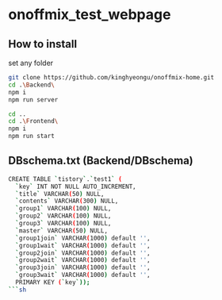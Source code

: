 # onoffmix_test_webpage

## How to install
set any folder
```sh
git clone https://github.com/kinghyeongu/onoffmix-home.git
cd .\Backend\
npm i
npm run server
```

```sh
cd ..
cd .\Frontend\
npm i
npm run start
```

## DBschema.txt (Backend/DBschema)
```sh
CREATE TABLE `tistory`.`test1` (
  `key` INT NOT NULL AUTO_INCREMENT,
  `title` VARCHAR(50) NULL,
  `contents` VARCHAR(300) NULL,
  `group1` VARCHAR(100) NULL,
  `group2` VARCHAR(100) NULL,  
  `group3` VARCHAR(100) NULL,  
  `master` VARCHAR(50) NULL,
  `group1join` VARCHAR(1000) default '',
  `group1wait` VARCHAR(1000) default '',
  `group2join` VARCHAR(1000) default '',
  `group2wait` VARCHAR(1000) default '',
  `group3join` VARCHAR(1000) default '',
  `group3wait` VARCHAR(1000) default '',
  PRIMARY KEY (`key`));
```sh
